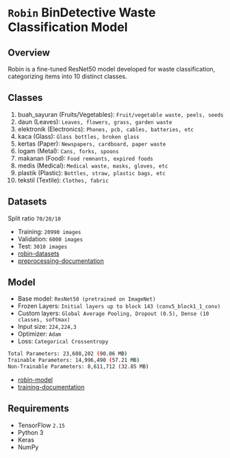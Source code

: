 # `Robin` BinDetective Waste Classification Model

## Overview
Robin is a fine-tuned ResNet50 model developed for waste classification, categorizing items into 10 distinct classes.

## Classes
1. buah_sayuran (Fruits/Vegetables): `Fruit/vegetable waste, peels, seeds`
2. daun (Leaves): `Leaves, flowers, grass, garden waste`
3. elektronik (Electronics): `Phones, pcb, cables, batteries, etc`
4. kaca (Glass): `Glass bottles, broken glass`
5. kertas (Paper): `Newspapers, cardboard, paper waste`
6. logam (Metal): `Cans, forks, spoons`
7. makanan (Food): `Food remnants, expired foods`
8. medis (Medical): `Medical waste, masks, gloves, etc`
9. plastik (Plastic): `Bottles, straw, plastic bags, etc`
10. tekstil (Textile): `Clothes, fabric`

## Datasets
Split ratio `70/20/10`
- Training: `20990 images`
- Validation: `6000 images`
- Test: `3010 images`
- <a href='https://www.kaggle.com/datasets/bahiskaraananda/robin-base' target='_blank'>robin-datasets</a>
- <a href='https://github.com/Bin-Detective/bindetective-ml/blob/main/robin-lite-dataset-preparation.ipynb/' target='_blank'>preprocessing-documentation</a>

## Model
- Base model: `ResNet50 (pretrained on ImageNet)`
- Frozen Layers: `Initial layers up to block 143 (conv5_block1_1_conv)`
- Custom layers: `Global Average Pooling, Dropout (0.5), Dense (10 classes, softmax)`
- Input size: `224,224,3`
- Optimizer: `Adam`
- Loss: `Categorical Crossentropy`
```bash
Total Parameters: 23,608,202 (90.06 MB)
Trainable Parameters: 14,996,490 (57.21 MB)
Non-Trainable Parameters: 8,611,712 (32.85 MB)
```
- <a href='https://www.kaggle.com/datasets/bahiskaraananda/robin-resnet50' target='_blank'>robin-model</a>
- <a href='https://github.com/Bin-Detective/bindetective-ml/blob/main/robin-resnet50-finetuned.ipynb' target='_blank'>training-documentation</a>


## Requirements
- TensorFlow `2.15`
- Python 3
- Keras
- NumPy
